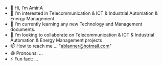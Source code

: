- 👋 Hi, I’m Amir.A
- 👀 I’m interested in Telecommunication & ICT & Industrial Automation & Energy Management 
- 🌱 I’m currently learning any new Technology and Management documents.
- 💞️ I’m looking to collaborate on Telecommunication & ICT & Industrial Automation & Energy Management projects
- 📫 How to reach me ... "ablanner@hotmail.com"
- 😄 Pronouns: ... 
- ⚡ Fun fact: ...

